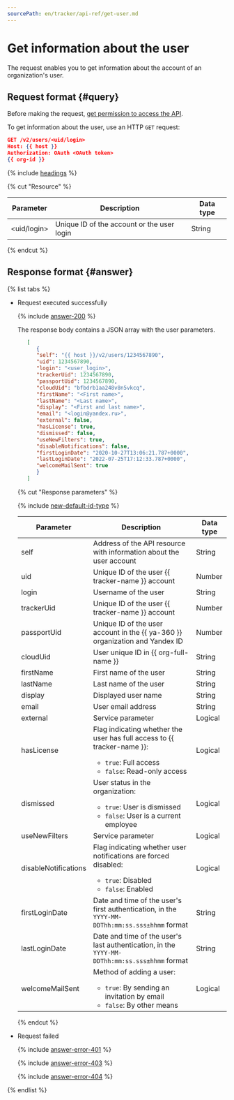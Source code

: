 ```yaml
---
sourcePath: en/tracker/api-ref/get-user.md
---
```

# Get information about the user

The request enables you to get information about the account of an organization's user.

## Request format {#query}

Before making the request, [get permission to access the API](concepts/access.md).

To get information about the user, use an HTTP `GET` request:

```json
GET /v2/users/<uid/login>
Host: {{ host }}
Authorization: OAuth <OAuth token>
{{ org-id }}
```

{% include [headings](../_includes/tracker/api/headings.md) %}

{% cut "Resource" %}

| Parameter | Description | Data type |
| --- | --- | --- |
| \<uid/login\> | Unique ID of the account or the user login | String |

{% endcut %}

## Response format {#answer}

{% list tabs %}

- Request executed successfully

   {% include [answer-200](../_includes/tracker/api/answer-200.md) %}

   The response body contains a JSON array with the user parameters.

   
   ```json
      [
         {
         "self": "{{ host }}/v2/users/1234567890",
         "uid": 1234567890,
         "login": "<user_login>",
         "trackerUid": 1234567890,
         "passportUid": 1234567890,
         "cloudUid": "bfbdrb1aa248v8n5vkcq",
         "firstName": "<First name>",
         "lastName": "<Last name>",
         "display": "<First and last name>",
         "email": "<login@yandex.ru>",
         "external": false,
         "hasLicense": true,
         "dismissed": false,
         "useNewFilters": true,
         "disableNotifications": false,
         "firstLoginDate": "2020-10-27T13:06:21.787+0000",
         "lastLoginDate": "2022-07-25T17:12:33.787+0000",
         "welcomeMailSent": true
         }
      ]
   ```


   {% cut "Response parameters" %}

   {% include [new-default-id-type](../_includes/tracker/api/new-default-id-type.md) %}

   Parameter | Description | Data type
   -------- | -------- | ----------
   self | Address of the API resource with information about the user account | String
   uid | Unique ID of the user {{ tracker-name }} account | Number
   login | Username of the user | String
   trackerUid | Unique ID of the user {{ tracker-name }} account | Number
   passportUid | Unique ID of the user account in the {{ ya-360 }} organization and Yandex ID | Number
   cloudUid | User unique ID in {{ org-full-name }} | String
   firstName | First name of the user | String
   lastName | Last name of the user | String
   display | Displayed user name | String
   email | User email address | String
   external | Service parameter | Logical
   hasLicense | Flag indicating whether the user has full access to {{ tracker-name }}:<ul><li>`true`: Full access</li><li>`false`: Read-only access</li></ul> | Logical
   dismissed | User status in the organization:<ul><li>`true`: User is dismissed</li><li>`false`: User is a current employee</li></ul> | Logical
   useNewFilters | Service parameter | Logical
   disableNotifications | Flag indicating whether user notifications are forced disabled:<ul><li>`true`: Disabled</li><li>`false`: Enabled</li></ul> | Logical
   firstLoginDate | Date and time of the user's first authentication, in the `YYYY-MM-DDThh:mm:ss.sss±hhmm` format | String
   lastLoginDate | Date and time of the user's last authentication, in the `YYYY-MM-DDThh:mm:ss.sss±hhmm` format | String
   welcomeMailSent | Method of adding a user: <ul><li>`true`: By sending an invitation by email</li><li>`false`: By other means</li></ul>| Logical

   {% endcut %}

- Request failed

   {% include [answer-error-401](../_includes/tracker/api/answer-error-401.md) %}

   {% include [answer-error-403](../_includes/tracker/api/answer-error-403.md) %}

   {% include [answer-error-404](../_includes/tracker/api/answer-error-404.md) %}

{% endlist %}